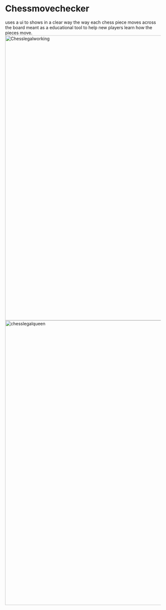 # Chessmovechecker
uses a ui to shows in a clear way the way each chess piece moves across the board 
meant as a educational tool to help new players learn how the pieces move. <br />
<img width="924" alt="Chesslegalworking" src="https://user-images.githubusercontent.com/78238784/111092790-4a65bc00-84f4-11eb-96a3-631b9c591755.PNG">
<br />
<img width="923" alt="chesslegalqueen" src="https://user-images.githubusercontent.com/78238784/111092842-74b77980-84f4-11eb-9bb1-09d62735e946.PNG">
